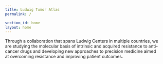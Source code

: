 ```yaml
---
title: Ludwig Tumor Atlas
permalink: /

section_id: home
layout: home
---
```


Through a collaboration that spans Ludwig Centers in multiple countries, we are studying the molecular basis of intrinsic and acquired resistance to anti-cancer drugs and developing new approaches to precision medicine aimed at overcoming resistance and improving patient outcomes.
